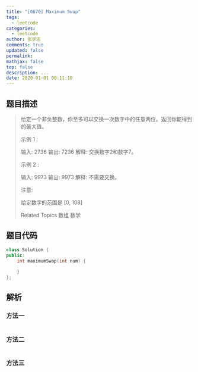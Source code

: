 ```yaml
---
title: "[0670] Maximum Swap"
tags:
  - leetcode
categories:
  - leetcode
author: 张学志
comments: true
updated: false
permalink:
mathjax: false
top: false
description: ...
date: 2020-01-01 00:11:10
---
```


## 题目描述

> 给定一个非负整数，你至多可以交换一次数字中的任意两位。返回你能得到的最大值。 
> 
> 示例 1 : 
> 
> 
> 输入: 2736
> 输出: 7236
> 解释: 交换数字2和数字7。
> 
> 
> 示例 2 : 
> 
> 
> 输入: 9973
> 输出: 9973
> 解释: 不需要交换。
> 
> 
> 注意: 
> 
> 
> 给定数字的范围是 [0, 108] 
> 
> Related Topics 数组 数学

## 题目代码

```cpp
class Solution {
public:
    int maximumSwap(int num) {
        
    }
};
```

## 解析

### 方法一

```cpp

```

### 方法二

```cpp

```

### 方法三

```cpp

```


